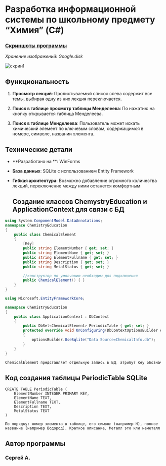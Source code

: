 # Разработка информационной системы по школьному предмету “Химия” (C#)

### [Скриншоты программы](https://drive.google.com/drive/folders/1Ofs-2jfTpFQ3pcADwuJfEWOFzGr_FT0r)
*Хранение изображений: Google.disk*

![скрин1](https://github.com/serega23467/ChemistryEducation/assets/114952677/38685906-6672-4c88-a17b-67f0e834cc84)

## Функциональность

1. **Просмотр лекций**: Пролистываемый список слева содержит все темы, выбирая одну из них лекция переключается.

2. **Поиск в таблице просмотр таблицы Менделеева**: По нажатию на кнопку открывается таблица Менделеева.

3. **Поиск в таблице Менделеева**: Пользователь может искать химический элемент по ключевым словам, содержащимся в номере, символе, названии элемента.


## Технические детали

- **Разработано на **: WinForms
- **База данных**: SQLite с использованием Entity Framework
- **Гибкая архитектура**: Возможно добавление огромного количества лекций, переключение между ними останется комфортным

  ## Создание классов ChemystryEducation и ApplicationContext для связи с БД

``` C#
using System.ComponentModel.DataAnnotations;
namespace ChemistryEducation
{
    public class ChemicalElement
    {
        [Key]
        public string ElementNumber { get; set; }
        public string ElementName { get; set; }
        public string ElementFullname { get; set; }
        public string Description { get; set; }
        public string MetalStatus { get; set; }

        //конструктор по умолчанию необходим для подключения
        public ChemicalElement() { }
    }
}

using Microsoft.EntityFrameworkCore;

namespace ChemistryEducation
{
    public class ApplicationContext : DbContext
    {
        public DbSet<ChemicalElement> PeriodicTable { get; set; }
        protected override void OnConfiguring(DbContextOptionsBuilder optionsBuilder)
        {
            optionsBuilder.UseSqlite("Data Source=ChemicalInfo.db");
        }
    }
}

ChemicalElement представляет отдельную запись в БД, атрибут Key обозначает первичный ключ. ApplicationContext представляет подключение к БД.
```
  ## Код создания таблицы PeriodicTable SQLite

``` SQLite
CREATE TABLE PeriodicTable (
    ElementNumber INTEGER PRIMARY KEY,
    ElementName TEXT,
    ElementFullname TEXT,
    Description TEXT,
    MetalStatus TEXT
)

По порядку: номер элемента в таблице, его символ (например H), полное название (например Водород), Краткое описание, Металл это или неметалл
```

## Автор программы

### Сергей А.
